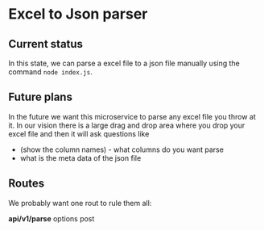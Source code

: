 # Excel to Json parser

## Current status
In this state, we can parse a excel file to a json file manually using the command `node index.js`. 

## Future plans
In the future we want this microservice to parse any excel file you throw at it. In our vision there is a large drag and drop area where you drop your excel file and then it will ask questions like

- (show the column names) - what columns do you want parse
- what is the meta data of the json file

## Routes
We probably want one rout to rule them all:

**api/v1/parse**
options
post


